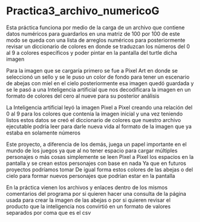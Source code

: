 # Practica3_archivo_numericoG

Esta práctica funciona por medio de la carga de un archivo que contiene datos numéricos para guardarlos en una matriz de 100 por 100 de este modo se queda con una lista de arreglos numéricos para posteriormente revisar un diccionario de colores en donde se traduzcan los números del 0 al 9 a colores específicos y poder pintar en la pantalla del turtle dicha imagen

Para la imagen que se cargaría primero se fue a Pixel Art en donde se seleccionó un sello y se le puso un color de fondo para tener un escenario de abejas con miel en el cielo posteriormente esa imagen quedó guardada y se le pasó a una Inteligencia artificial que nos decodificara la imagen en un formato de colores del cero al nueve para su posterior análisis

La Inteligencia artificial leyó la imagen Pixel a Pixel creando una relación del 0 al 9 para los colores que contenía la imagen inicial y una vez teniendo listos estos datos se creó el diccionario de colores que nuestro archivo ejecutable podría leer para darle nueva vida al formato de la imagen que ya estaba en solamente números

Este proyecto, a diferencia de los demás, juega un papel importante en el mundo de los juegos ya que al no tener espacio para cargar múltiples personajes o más cosas simplemente se leen Pixel a Pixel los espacios en la pantalla y se crean estos personajes con base en nada Ya que en futuros proyectos podríamos tomar De igual forma estos colores de las abejas o del cielo para formar nuevos personajes que podrían estar en la pantalla

En la práctica vienen los archivos y enlaces dentro de los mismos comentarios del programa por si quieren hacer una consulta de la página usada para crear la imagen de las abejas o por si quieren revisar el producto que la inteligencia nos convirtió en un formato de valores separados por coma que es el csv
